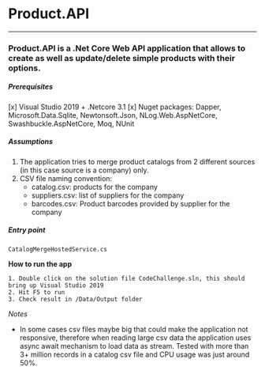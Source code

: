 # Product.API
---
### Product.API is a .Net Core Web API application that allows to create as well as update/delete simple products with their options.

##### *Prerequisites*
[x] Visual Studio 2019 + .Netcore 3.1
[x] Nuget packages: Dapper, Microsoft.Data.Sqlite, Newtonsoft.Json, NLog.Web.AspNetCore, Swashbuckle.AspNetCore, Moq, NUnit

##### *Assumptions*
1. The application tries to merge product catalogs from 2 different sources (in this case source is a company) only.
2. CSV file naming convention:
    - catalog<company-name>.csv: products for the company
    - suppliers<company-name>.csv: list of suppliers for the company
    - barcodes<company-name>.csv: Product barcodes provided by supplier for the company

##### *Entry point*
`CatalogMergeHostedService.cs`

**How to run the app**
```
1. Double click on the solution file CodeChallenge.sln, this should bring up Visual Studio 2019
2. Hit F5 to run
3. Check result in /Data/Output folder
```

*Notes*
- In some cases csv files maybe big that could make the application not responsive, therefore when reading large csv data the application uses async await mechanism to load data as stream. Tested with more than 3+ million records in a catalog csv file and CPU usage was just around 50%.

